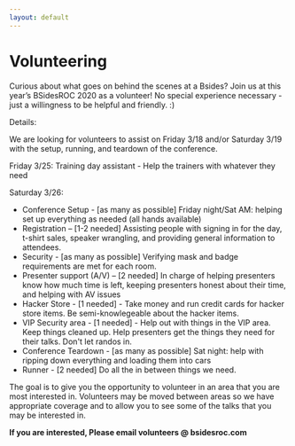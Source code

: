 ```yaml
---
layout: default
---
```


# Volunteering

Curious about what goes on behind the scenes at a Bsides?  Join us at this year’s BSidesROC 2020 as a volunteer!  No special experience necessary - just a willingness to be helpful and friendly.  :)


Details:

We are looking for volunteers to assist on Friday 3/18 and/or Saturday 3/19 with the setup, running, and teardown of the conference.

Friday 3/25: 
Training day assistant - Help the trainers with whatever they need

Saturday 3/26:
* Conference Setup - [as many as possible] Friday night/Sat AM: helping set up everything as needed (all hands available)
* Registration – [1-2 needed] Assisting people with signing in for the day, t-shirt sales, speaker wrangling, and providing general information to attendees.
* Security - [as many as possible] Verifying mask and badge requirements are met for each room.
* Presenter support (A/V) – [2 needed] In charge of helping presenters know how much time is left, keeping presenters honest about their time, and helping with AV issues
* Hacker Store - [1 needed] - Take money and run credit cards for hacker store items. Be semi-knowlegeable about the hacker items.
* VIP Security area - [1 needed] - Help out with things in the VIP area. Keep things cleaned up. Help presenters get the things they need for their talks. Don't let randos in.
* Conference Teardown - [as many as possible] Sat night: help with ripping down everything and loading them into cars 
* Runner - [2 needed] Do all the in between things we need.

The goal is to give you the opportunity to volunteer in an area that you are most interested in.  Volunteers may be moved between areas so we have appropriate coverage and to allow you to see some of the talks that you may be interested in.

**If you are interested, Please email volunteers @ bsidesroc.com**
